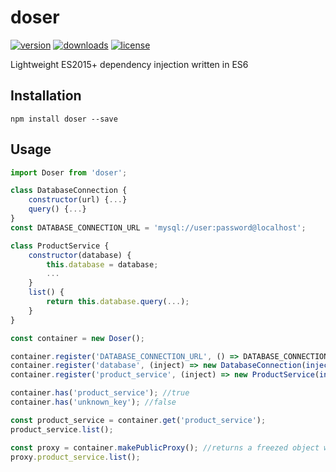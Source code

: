 # doser

[![version](https://img.shields.io/npm/v/doser.svg?style=flat-square)](http://npm.im/doser)
[![downloads](https://img.shields.io/npm/dm/doser.svg?style=flat-square)](http://npm-stat.com/charts.html?package=doser&from=2017-01-01)
[![license](https://img.shields.io/github/license/mashape/apistatus.svg?style=flat-square)](http://opensource.org/licenses/MIT)

Lightweight ES2015+ dependency injection written in ES6

## Installation

```
npm install doser --save
```

## Usage

```js
import Doser from 'doser';

class DatabaseConnection {
	constructor(url) {...}
	query() {...}
}
const DATABASE_CONNECTION_URL = 'mysql://user:password@localhost';

class ProductService {
	constructor(database) {
		this.database = database;
		...
	}
	list() {
		return this.database.query(...);
	}
}

const container = new Doser();

container.register('DATABASE_CONNECTION_URL', () => DATABASE_CONNECTION_URL, true);
container.register('database', (inject) => new DatabaseConnection(inject('DATABASE_CONNECTION_URL'), true));
container.register('product_service', (inject) => new ProductService(inject('database')));

container.has('product_service'); //true
container.has('unknown_key'); //false

const product_service = container.get('product_service');
product_service.list();

const proxy = container.makePublicProxy(); //returns a freezed object with getters for each registered public key
proxy.product_service.list();

```